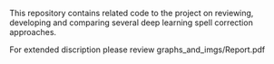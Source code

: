 This repository contains related code to the project on reviewing, developing and comparing several deep learning spell correction approaches.

For extended discription please review graphs_and_imgs/Report.pdf
